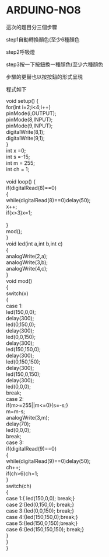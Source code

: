 # ARDUINO-NO8
這次的題目分三個步驟</p>
step1自動轉換顏色(至少6種顏色</p>
step2呼吸燈</p>
step3按一下按鈕換一種顏色(至少六種顏色</p>
步驟的更替也以按按鈕的形式呈現</p>
程式如下</p>
</p>

void setup() {</br>
  for(int i=2;i<4;i++)</br>
  pinMode(i,OUTPUT);</br>
  pinMode(8,INPUT);</br>
  pinMode(9,INPUT);</br>
  digitalWrite(8,1);</br>
  digitalWrite(9,1);</br>
}</br>
int x =0;</br>
int s =-15;</br>
int m = 255;</br>
int ch = 1;</br>
</br>
void loop() {</br>
  if(digitalRead(8)==0)</br>
  {</br>
    while(digitalRead(8)==0)delay(50);</br>
    x++;</br>
    if(x>3)x=1;</br>
   </br>
  }</br>
   mod(); </br>
}</br>
void led(int a,int b,int c)</br>
{</br>
  analogWrite(2,a);</br>
  analogWrite(3,b);</br>
  analogWrite(4,c);</br>
}</br>
void mod()</br>
{</br>
  switch(x)</br>
  {</br>
    case 1:</br>
      led(150,0,0);</br>
      delay(300);</br>
      led(0,150,0);</br>
      delay(300);</br>
      led(0,0,150);</br>
      delay(300);</br>
      led(150,150,0);</br>
      delay(300);</br>
      led(0,150,150);</br>
      delay(300);</br>
      led(150,0,150);</br>
      delay(300);</br>
      led(0,0,0);</br>
      break;</br>
    case 2:</br>
      if(m>=255||m<=0){s=-s;}</br>
      m=m-s;</br>
      analogWrite(3,m);</br>
      delay(70);</br>
      led(0,0,0);</br>
      break;</br>
    case 3:</br>
      if(digitalRead(9)==0)</br>
      {</br>
        while(digitalRead(9)==0)delay(50);</br>
          ch++;</br>
          if(ch>6)ch=1;</br>
      }</br>
      switch(ch)</br>
      {</br>
        case 1:{ led(150,0,0); break;}</br>
        case 2:{led(0,150,0); break;}</br>
        case 3:{led(0,0,150); break;}</br>
        case 4:{led(150,150,0);break;}</br>
        case 5:{led(150,0,150);break;}</br>
        case 6:{led(150,150,150); break;}</br>
      }</br>
  }</br>
}</br>

